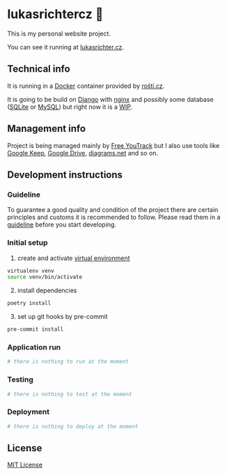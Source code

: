 # lukasrichtercz 👨
This is my personal website project.
  
You can see it running at [lukasrichter.cz](https://www.lukasrichter.cz).

## Technical info
It is running in a [Docker](https://docs.docker.com/get-started/overview/) container provided by [roští.cz](https://rosti.cz/).

It is going to be build on [Django](https://www.djangoproject.com/) with [nginx](https://nginx.org/en/) and possibly some
database ([SQLite](https://www.sqlite.org/index.html) or [MySQL](https://www.mysql.com/)) but right now it is a [WIP](https://www.dictionary.com/browse/wip).

## Management info
Project is being managed mainly by [Free YouTrack](https://www.jetbrains.com/youtrack/download/get_youtrack.html#section=incloud)
but I also use tools like [Google Keep](https://www.google.com/keep/), [Google Drive](https://www.google.com/drive/),
[diagrams.net](https://www.diagrams.net/) and so on. 

## Development instructions
### Guideline
To guarantee a good quality and condition of the project there are certain principles and customs it is recommended to
follow. Please read them in a [guideline](/docs/guideline.md) before you start developing.  

### Initial setup
1) create and activate [virtual environment](https://pypi.org/project/virtualenv/)
```bash
virtualenv venv
source venv/bin/activate
```
2) install dependencies
```bash
poetry install
```
3) set up git hooks by pre-commit
```bash
pre-commit install
```
### Application run
```bash
# there is nothing to run at the moment
```

### Testing
```bash
# there is nothing to test at the moment
```

### Deployment
```bash
# there is nothing to deploy at the moment
```

## License
[MIT License](LICENSE)